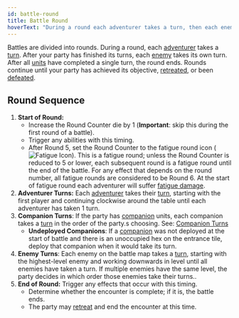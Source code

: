 ```yaml
---
id: battle-round
title: Battle Round
hoverText: "During a round each adventurer takes a turn, then each enemy takes its own turn. After all units have completed a single turn, the round ends."
---
```


Battles are divided into rounds. During a round, each [adventurer](/docs/glossary/adventurer) takes a [turn](/docs/glossary/turn). After your party has finished its turns, each [enemy](/docs/glossary/enemy) takes its own turn.
After all [units](/docs/glossary/unit) have completed a single turn, the round ends. Rounds continue until your party has achieved its objective, [retreated](/docs/glossary/retreat), or been [defeated](/docs/glossary/defeated).

## Round Sequence

1.  **Start of Round:**
    - Increase the Round Counter die by 1 (**Important**: skip this during the first round of a battle).
    - Trigger any abilities with this timing.
    - After Round 5, set the Round Counter to the fatigue round icon (<img src="/icons/fatigue.svg" alt="Fatigue Icon" class="icon-svg" />). This is a fatigue round; unless the Round Counter is reduced to 5 or lower, each subsequent round is a fatigue round until the end of the battle. For any effect that depends on the round number, all fatigue rounds are considered to be Round 6. At the start of fatigue round each adventurer will suffer [fatigue damage](/docs/glossary/fatigue-damage).
2.  **Adventurer Turns:** Each [adventurer](/docs/glossary/adventurer) takes their [turn](/docs/glossary/turn), starting with the first player and continuing clockwise around the table until each adventurer has taken 1 turn.
3.  **Companion Turns**: If the party has [companion](/docs/glossary/companion) units, each companion takes a [turn](/docs/glossary/turn) in the order of the party.s choosing. See: [Companion Turns](/docs/glossary/companion#companion-turns)
    - **Undeployed Companions**: If a [companion](/docs/glossary/companion) was not deployed at the start of battle and there is an unoccupied hex on the entrance tile, deploy that companion when it would take its turn.
4.  **Enemy Turns**: Each enemy on the battle map takes a [turn](/docs/glossary/turn), starting with the highest-level enemy and working downwards in level until all enemies have taken a turn. If multiple enemies have the same level, the party decides in which order those enemies take their turns..
5.  **End of Round:** Trigger any effects that occur with this timing.
    - Determine whether the encounter is complete; if it is, the battle ends.
    - The party may [retreat](/docs/glossary/retreat) and end the encounter at this time.
